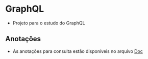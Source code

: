 # GraphQL

- Projeto para o estudo do GraphQL

## Anotações

- As anotações para consulta estão disponíveis no arquivo [Doc](https://github.com/IzabellaLoyse/graphql-studies/blob/main/doc.md)

